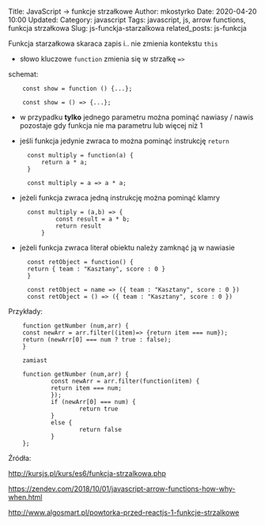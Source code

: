 Title: JavaScript -> funkcje strzałkowe
Author: mkostyrko
Date: 2020-04-20 10:00
Updated:
Category: javascript
Tags: javascript, js, arrow functions, funkcja strzałkowa
Slug: js-funckja-starzalkowa
related_posts: js-funkcja

Funkcja starzałkowa skaraca zapis i.. nie zmienia kontekstu `this`

* słowo kluczowe `function` zmienia się w strzałkę `=>`

schemat:

        const show = function () {...};

        const show = () => {...};

* w przypadku **tylko** jednego parametru można pominąć nawiasy / nawis pozostaje gdy funkcja nie ma parametru lub więcej niż 1
* jeśli funkcja jedynie zwraca to można pominąć instrukcję `return`

        const multiply = function(a) {
            return a * a;
        }
        
        const multiply = a => a * a;

* jeżeli funkcja zwraca jedną instrukcję można pominąć klamry

        const multiply = (a,b) => {
                const result = a * b;
                return result
            }

* jeżeli funkcja zwraca literał obiektu należy zamknąć ją w nawiasie

        const retObject = function() {
        return { team : "Kasztany", score : 0 }
        }

        const retObject = name => ({ team : "Kasztany", score : 0 })
        const retObject = () => ({ team : "Kasztany", score : 0 })


Przykłady:

        function getNumber (num,arr) {
        const newArr = arr.filter((item)=> {return item === num});
        return (newArr[0] === num ? true : false);
        }
        
        zamiast

        function getNumber (num,arr) {
                const newArr = arr.filter(function(item) {
                return item === num;
                });
                if (newArr[0] === num) {
                        return true
                }
                else {
                        return false
                }
        };


Źródła:

http://kursjs.pl/kurs/es6/funkcja-strzalkowa.php


https://zendev.com/2018/10/01/javascript-arrow-functions-how-why-when.html

http://www.algosmart.pl/powtorka-przed-reactjs-1-funkcje-strzalkowe

